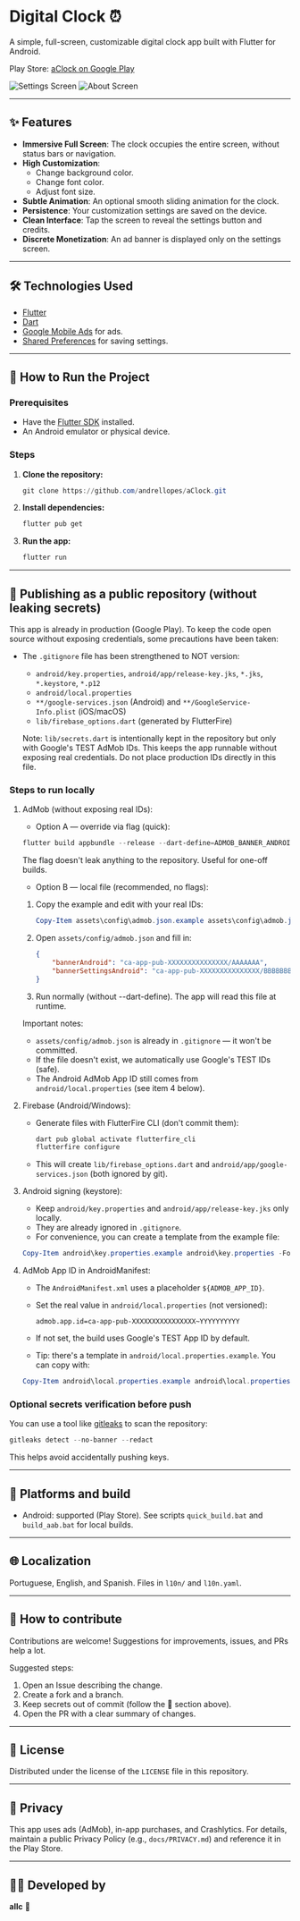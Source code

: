 # Digital Clock ⏰

A simple, full-screen, customizable digital clock app built with Flutter for Android.

Play Store: [aClock on Google Play](https://play.google.com/store/apps/details?id=dev.allc.a_clock)

![Settings Screen](https://i.imgur.com/mJgQ3hW.png)
![About Screen](https://i.imgur.com/g8eY7fN.png)

---

## ✨ Features

- **Immersive Full Screen**: The clock occupies the entire screen, without status bars or navigation.
- **High Customization**:
  - Change background color.
  - Change font color.
  - Adjust font size.
- **Subtle Animation**: An optional smooth sliding animation for the clock.
- **Persistence**: Your customization settings are saved on the device.
- **Clean Interface**: Tap the screen to reveal the settings button and credits.
- **Discrete Monetization**: An ad banner is displayed only on the settings screen.

---

## 🛠️ Technologies Used

- [Flutter](https://flutter.dev/)
- [Dart](https://dart.dev/)
- [Google Mobile Ads](https://pub.dev/packages/google_mobile_ads) for ads.
- [Shared Preferences](https://pub.dev/packages/shared_preferences) for saving settings.

---

## 🚀 How to Run the Project

### Prerequisites

- Have the [Flutter SDK](https://flutter.dev/docs/get-started/install) installed.
- An Android emulator or physical device.

### Steps

1. **Clone the repository:**

    ```powershell
    git clone https://github.com/andrellopes/aClock.git
    ```

2. **Install dependencies:**

    ```powershell
    flutter pub get
    ```

3. **Run the app:**

    ```powershell
    flutter run
    ```

---

## 🔐 Publishing as a public repository (without leaking secrets)

This app is already in production (Google Play). To keep the code open source without exposing credentials, some precautions have been taken:

- The `.gitignore` file has been strengthened to NOT version:
    - `android/key.properties`, `android/app/release-key.jks`, `*.jks`, `*.keystore`, `*.p12`
    - `android/local.properties`
    - `**/google-services.json` (Android) and `**/GoogleService-Info.plist` (iOS/macOS)
    - `lib/firebase_options.dart` (generated by FlutterFire)
    
    Note: `lib/secrets.dart` is intentionally kept in the repository but only
    with Google's TEST AdMob IDs. This keeps the app runnable without exposing
    real credentials. Do not place production IDs directly in this file.

### Steps to run locally

1. AdMob (without exposing real IDs):

    - Option A — override via flag (quick):

    ```powershell
    flutter build appbundle --release --dart-define=ADMOB_BANNER_ANDROID=ca-app-pub-XXXXXXXXXXXXXXX/ZZZZZZZZZZ
    ```

    The flag doesn't leak anything to the repository. Useful for one-off builds.

    - Option B — local file (recommended, no flags):

    1. Copy the example and edit with your real IDs:

        ```powershell
        Copy-Item assets\config\admob.json.example assets\config\admob.json -Force
        ```

    1. Open `assets/config/admob.json` and fill in:

        ```json
        {
            "bannerAndroid": "ca-app-pub-XXXXXXXXXXXXXXX/AAAAAAA",
            "bannerSettingsAndroid": "ca-app-pub-XXXXXXXXXXXXXXX/BBBBBBB"
        }
        ```

    1. Run normally (without --dart-define). The app will read this file at runtime.

    Important notes:
    - `assets/config/admob.json` is already in `.gitignore` — it won't be committed.
    - If the file doesn't exist, we automatically use Google's TEST IDs (safe).
    - The Android AdMob App ID still comes from `android/local.properties` (see item 4 below).

2. Firebase (Android/Windows):

     - Generate files with FlutterFire CLI (don't commit them):

         ```powershell
         dart pub global activate flutterfire_cli
         flutterfire configure
         ```

     - This will create `lib/firebase_options.dart` and `android/app/google-services.json` (both ignored by git).

3. Android signing (keystore):

    - Keep `android/key.properties` and `android/app/release-key.jks` only locally.
    - They are already ignored in `.gitignore`.
    - For convenience, you can create a template from the example file:

    ```powershell
    Copy-Item android\key.properties.example android\key.properties -Force
    ```

4. AdMob App ID in AndroidManifest:

     - The `AndroidManifest.xml` uses a placeholder `${ADMOB_APP_ID}`.
     - Set the real value in `android/local.properties` (not versioned):

         ```properties
         admob.app.id=ca-app-pub-XXXXXXXXXXXXXXXX~YYYYYYYYYY
         ```

    - If not set, the build uses Google's TEST App ID by default.
    - Tip: there's a template in `android/local.properties.example`. You can copy with:

    ```powershell
    Copy-Item android\local.properties.example android\local.properties -Force
    ```

### Optional secrets verification before push

You can use a tool like [gitleaks](https://github.com/gitleaks/gitleaks) to scan the repository:

```powershell
gitleaks detect --no-banner --redact
```

This helps avoid accidentally pushing keys.

---

## 🧩 Platforms and build

- Android: supported (Play Store). See scripts `quick_build.bat` and `build_aab.bat` for local builds.

---

## 🌐 Localization

Portuguese, English, and Spanish. Files in `l10n/` and `l10n.yaml`.

---

## 🤝 How to contribute

Contributions are welcome! Suggestions for improvements, issues, and PRs help a lot.

Suggested steps:

1. Open an Issue describing the change.
2. Create a fork and a branch.
3. Keep secrets out of commit (follow the 🔐 section above).
4. Open the PR with a clear summary of changes.

---

## 📝 License

Distributed under the license of the `LICENSE` file in this repository.

---

## 🔏 Privacy

This app uses ads (AdMob), in-app purchases, and Crashlytics. For details, maintain a public Privacy Policy (e.g., `docs/PRIVACY.md`) and reference it in the Play Store.

---

## 🧑‍💻 Developed by

**allc** 🚀
